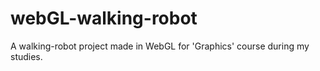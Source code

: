 # webGL-walking-robot
A walking-robot project made in WebGL for 'Graphics' course during my studies.
